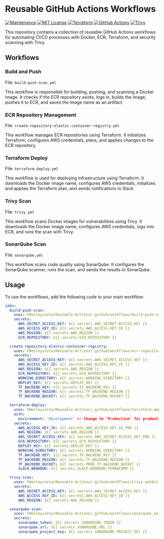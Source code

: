 # Reusable GitHub Actions Workflows

[![Maintenance](https://img.shields.io/badge/Maintained%3F-yes-green.svg)](https://GitHub.com/Naereen/StrapDown.js/graphs/commit-activity)
[![MIT License](https://img.shields.io/badge/License-MIT-blue.svg)](https://lbesson.mit-license.org/)
[![Terraform](https://img.shields.io/badge/Terraform-v1.7.5+-623CE4?logo=terraform)](https://img.shields.io/badge/Terraform-v1.0.0+-623CE4?logo=terraform)
[![GitHub Actions](https://img.shields.io/badge/GitHub%20Actions-v2+-2088FF?logo=github)](https://img.shields.io/badge/GitHub%20Actions-v2+-2088FF?logo=github)
[![Trivy](https://img.shields.io/badge/Trivy-v0.19.2+-35495E?logo=trivy)](https://img.shields.io/badge/Trivy-v0.19.2+-35495E?logo=trivy)

This repository contains a collection of reusable GitHub Actions workflows for automating CI/CD processes with Docker, ECR, Terraform, and security scanning with Trivy.

## Workflows

### Build and Push

File: `build-push-scan.yml`

This workflow is responsible for building, pushing, and scanning a Docker image. It checks if the ECR repository exists, logs in, builds the image, pushes it to ECR, and saves the image name as an artifact.

### ECR Repository Management

File: `create-repository-elastic-container-registry.yml`

This workflow manages ECR repositories using Terraform. It initializes Terraform, configures AWS credentials, plans, and applies changes to the ECR repository.

### Terraform Deploy

File: `terraform-deploy.yml`

This workflow is used for deploying infrastructure using Terraform. It downloads the Docker image name, configures AWS credentials, initializes and applies the Terraform plan, and sends notifications to Slack.

### Trivy Scan

File: `trivy.yml`

This workflow scans Docker images for vulnerabilities using Trivy. It downloads the Docker image name, configures AWS credentials, logs into ECR, and runs the scan with Trivy.

### SonarQube Scan

File: `sonarqube.yml`

This workflow scans code quality using SonarQube. It configures the SonarQube scanner, runs the scan, and sends the results to SonarQube.

## Usage

To use the workflows, add the following code to your main workflow:

```yaml
jobs:
  build-push-scan:
    uses: FWesleycosta/Reusable-Actions/.github/workflows/build-push-scan.yml@v1.0.0
    secrets:
      AWS_SECRET_ACCESS_KEY: ${{ secrets.AWS_SECRET_ACCESS_KEY }}
      AWS_ACCESS_KEY_ID: ${{ secrets.AWS_ACCESS_KEY_ID }}
      AWS_REGION: ${{ secrets.AWS_REGION }}
      ECR_REPOSITORY: ${{ secrets.ECR_REPOSITORY }}

  create-repository-elastic-container-registry:
    uses: FWesleycosta/Reusable-Actions/.github/workflows/ecr-repository-management.yml@v1.0.0
    secrets:
      AWS_SECRET_ACCESS_KEY: ${{ secrets.AWS_SECRET_ACCESS_KEY }}
      AWS_ACCESS_KEY_ID: ${{ secrets.AWS_ACCESS_KEY_ID }}
      AWS_REGION: ${{ secrets.AWS_REGION }}
      ECR_REPOSITORY: ${{ secrets.ECR_REPOSITORY }}
      WORKING_DIRECTORY: ${{ secrets.WORKING_DIRECTORY }}
      DEPLOY_KEY: ${{ secrets.DEPLOY_KEY }}
      TF_BACKEND_KEY: ${{ secrets.TF_BACKEND_KEY }}
      TF_BACKEND_REGION: ${{ secrets.TF_BACKEND_REGION }}
      TF_BACKEND_BUCKET: ${{ secrets.TF_BACKEND_BUCKET }}

  terraform-deploy:
    uses: FWesleycosta/Reusable-Actions/.github/workflows/terraform-deploy.yml@v1.0.0
    with:
      environment: 'Development' <- Change to 'Production' for production
    secrets:
      AWS_ACCESS_KEY_ID: ${{ secrets.AWS_ACCESS_KEY_ID_PRD }}
      AWS_REGION: ${{ secrets.AWS_REGION }}
      AWS_SECRET_ACCESS_KEY: ${{ secrets.AWS_SECRET_ACCESS_KEY_PRD }}
      ECR_REPOSITORY: ${{ secrets.ECR_REPOSITORY }}
      DEPLOY_KEY: ${{ secrets.DEPLOY_KEY }}
      WORKING_DIRECTORY: ${{ secrets.WORKING_DIRECTORY }}
      TF_BACKEND_KEY: ${{ secrets.TF_BACKEND_KEY }}
      TF_BACKEND_REGION: ${{ secrets.TF_BACKEND_REGION }}
      TF_BACKEND_BUCKET: ${{ secrets.PROD_TF_BACKEND_BUCKET }}
      SLACK_WEBHOOK: ${{ secrets.SLACK_WEBHOOK_TERRAFORM }}

  trivy-scan:
    uses: FWesleycosta/Reusable-Actions/.github/workflows/trivy.yml@v1.0.0
    secrets:
      AWS_SECRET_ACCESS_KEY: ${{ secrets.AWS_SECRET_ACCESS_KEY }}
      AWS_ACCESS_KEY_ID: ${{ secrets.AWS_ACCESS_KEY_ID }}
      AWS_REGION: ${{ secrets.AWS_REGION }}

  sonarqube-scan:
    uses: FWesleycosta/Reusable-Actions/.github/workflows/sonarqube.yml@v1.0.0
    secrets:
      sonarqube_token: ${{ secrets.SONARQUBE_TOKEN }}
      sonarqube_url: ${{ secrets.SONARQUBE_URL }}
      sonarqube_project_key: ${{ secrets.SONARQUBE_PROJECT_KEY }}

